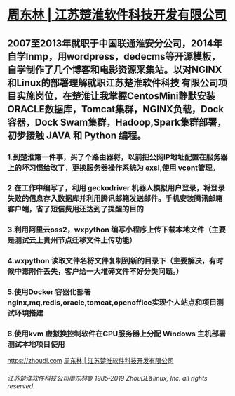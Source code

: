 # [周东林 | 江苏楚淮软件科技开发有限公司](https://zhoudl.com)
## 2007至2013年就职于中国联通淮安分公司，2014年自学lnmp，用wordpress，dedecms等开源模板，自学制作了几个博客和电影资源采集站。以对NGINX和Linux的部署理解就职江苏楚淮软件科技 有限公司项目实施岗位，在楚淮让我掌握CentosMini静默安装ORACLE数据库，Tomcat集群，NGINX负载，Dock容器，Dock Swam集群，Hadoop,Spark集群部署，初步接触 JAVA 和 Python 编程。
### 1.到楚淮第一件事，买了个路由器将，以前把公网IP地址配置在服务器上的坏习惯给改了，更换服务器操作系统为 exsi,使用 vcent管理。

### 2.在工作中编写了，利用 geckodriver 机器人模拟用户登录，将登录失败的信息存入数据库并利用腾讯邮箱发送邮件。手机安装腾讯邮箱客户端，省了短信费用还达到了提醒的目的

### 3.利用阿里云oss2，wxpython 编写小程序上传下载本地文件（主要是测试云上贵州节点迁移文件上传功能）

### 4.wxpython 读取文件名将文件复制到新的目录下（主要解决，有时候中毒附件丢失，客户给一大堆碎文件不好分类问题。）

### 5.使用Docker 容器化部署nginx,mq,redis,oracle,tomcat,openoffice实现个人站点和项目测试环境搭建

### 6.使用kvm 虚拟换控制软件在GPU服务器上分配 Windows 主机部署测试本地项目使用

https://zhoudl.com
[周东林 | 江苏楚淮软件科技开发有限公司](https://zhoudl.com)

###### 江苏楚淮软件科技公司周东林© 1985‐2019 ZhouDL&linux, Inc. all rights reserved.
